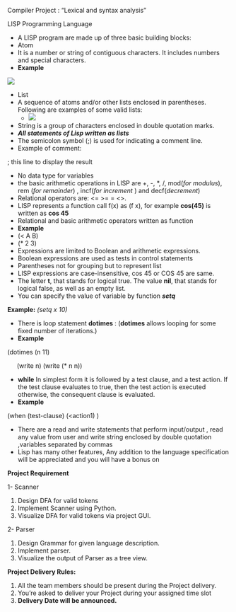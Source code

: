 ﻿Compiler Project : “Lexical and syntax analysis” 

LISP Programming Language 

- A LISP program are made up of three basic building blocks: 
- Atom   
- It is a number or string of contiguous characters. It includes numbers and special characters. 
- **Example** 

![](Aspose.Words.4dd7a9c2-1fc9-41a1-a259-df26129bd4b7.001.png)

- List 
- A sequence of atoms and/or other lists enclosed in parentheses. Following are examples of some valid lists: 
  - ![](Aspose.Words.4dd7a9c2-1fc9-41a1-a259-df26129bd4b7.002.png)
- String is a group of characters enclosed in double quotation marks. 
- ***All statements of Lisp written as lists*** 
- The semicolon symbol (;) is used for indicating a comment line. 
- Example of comment: 

; this line to display the result  

- No data type for variables  
- the basic arithmetic operations in LISP are +, -, \*,  /, mod(*for modulus*), rem (*for remainder*) , incf(*for increment* ) and decf(*decrement*) 
- Relational operators are: <= >= = <>. 
- LISP represents a function call f(x) as (f x), for example **cos(45)** is written as **cos 45** 
- Relational and basic arithmetic operators written as function  
- **Example** 
- (< A B)
- (\* 2 3)  
- Expressions are limited to Boolean and arithmetic expressions. 
- Boolean expressions are used as tests in control statements  
- Parentheses not for grouping but to represent list  
- LISP expressions are case-insensitive, cos 45 or COS 45 are same. 
- The letter **t**, that stands for logical true. The value **nil**, that stands for logical false, as well as an empty list.
- You can specify the value of variable  by function ***setq*** 

**Example:** *(setq x 10)* 

- There is loop statement **dotimes** : (**dotimes** allows looping for some fixed number of iterations.) 
- **Example** 

(dotimes (n 11) 

`   `(write n) (write (\* n n)) 

- **while** In simplest form it is followed by a test clause, and a test action. If the test clause evaluates to true, then the test action is executed otherwise, the consequent clause is evaluated. 
- **Example** 

(when (test-clause) (<action1) ) 

- There are a read and write statements that perform input/output , read any value from user  and write string enclosed by double quotation ,variables separated by commas  
- Lisp has many other features, Any addition to the language specification will be appreciated and you will  have a bonus on 

**Project Requirement** 

1-  Scanner 

1. Design DFA for valid tokens 
1. Implement Scanner using Python. 
1. Visualize DFA for valid tokens via project GUI. 

2-  Parser 

1. Design Grammar for given language description. 
1. Implement parser. 
1. Visualize the output of Parser as a tree view. 

**Project  Delivery Rules:** 

1. All the team members should be present during the Project delivery.
1. You’re asked to deliver your Project during your assigned time slot  
1. **Delivery Date will be announced.** 
